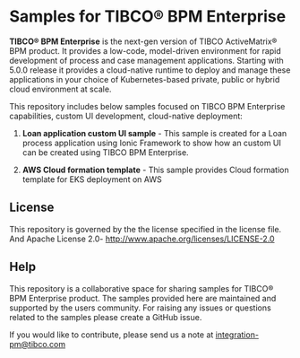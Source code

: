 # Samples for TIBCO® BPM Enterprise
**TIBCO® BPM Enterprise** is the next-gen version of TIBCO ActiveMatrix® BPM product. It provides a low-code, model-driven environment for rapid development of process and case management applications. Starting with 5.0.0 release it provides a cloud-native runtime to deploy and manage these applications in your choice of Kubernetes-based private, public or hybrid cloud environment at scale.


This repository includes below samples focused on TIBCO BPM Enterprise capabilities, custom UI development, cloud-native deployment:

1. **Loan application custom UI sample** - This sample is created for a Loan process application using Ionic Framework to show how an custom UI can be created using TIBCO BPM Enterprise. 

2. **AWS Cloud formation template** - This sample provides Cloud formation template for EKS deployment on AWS

## License
This repository is governed by the the license specified in the license file. 
And
Apache License 2.0- http://www.apache.org/licenses/LICENSE-2.0

## Help
This repository is a collaborative space for sharing samples for TIBCO® BPM Enterprise product. The samples provided here are maintained and supported by the users community. For raising any issues or questions related to the samples please create a GitHub issue.

If you would like to contribute, please send us a note at integration-pm@tibco.com
